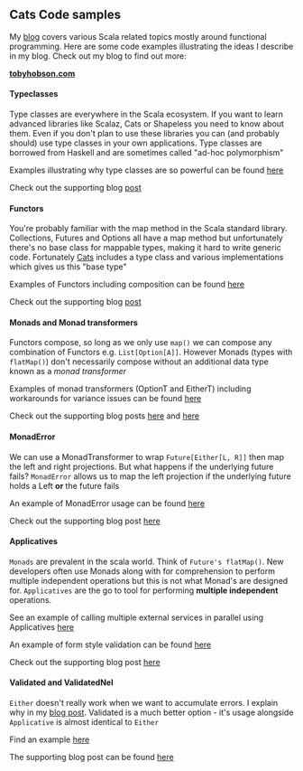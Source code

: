 ## Cats Code samples

My [blog](https://tobyhobson.com/) covers various Scala related topics mostly around functional programming. 
Here are some code examples illustrating the ideas I describe in my blog. Check out my blog to find out more:

**[tobyhobson.com](https://tobyhobson.com/)**

#### Typeclasses

Type classes are everywhere in the Scala ecosystem. If you want to learn advanced libraries like Scalaz, Cats or Shapeless 
you need to know about them. Even if you don't plan to use these libraries you can (and probably should) 
use type classes in your own applications. Type classes are borrowed from Haskell and are sometimes called "ad-hoc polymorphism"

Examples illustrating why type classes are so powerful can be found [here](src/main/scala/uk/co/tobyhobson/Typeclasses.scala)

Check out the supporting blog [post](https://tobyhobson.com/posts/cats/typeclasses/)

#### Functors

You're probably familiar with the map method in the Scala standard library. Collections, Futures and Options all have a map 
method but unfortunately there's no base class for mappable types, making it hard to write generic code. 
Fortunately [Cats](https://typelevel.org/cats/) includes a type class and various implementations which gives us this "base type"

Examples of Functors including composition can be found [here](src/main/scala/uk/co/tobyhobson/cats/Functors.scala)

Check out the supporting blog [post](https://tobyhobson.com/posts/cats/functors/)

#### Monads and Monad transformers

Functors compose, so long as we only use `map()` we can compose any combination of Functors e.g. `List[Option[A]]`. However
Monads (types with `flatMap()`) don't necessarily compose without an additional data type known as a *monad transformer*

Examples of monad transformers (OptionT and EitherT) including workarounds for variance issues can be found 
[here](src/main/scala/uk/co/tobyhobson/cats/MonadTransformers.scala)

Check out the supporting blog posts [here](https://tobyhobson.com/posts/cats/monoids/) 
and [here](https://tobyhobson.com/posts/cats/monad-transformers/)

#### MonadError

We can use a MonadTransformer to wrap `Future[Either[L, R]]` then map the left and right projections. But what happens if
the underlying future fails? `MonadError` allows us to map the left projection if the underlying future holds a 
Left **or** the future fails

An example of MonadError usage can be found [here](src/main/scala/uk/co/tobyhobson/cats/MonadErrors.scala)

Check out the supporting blog post [here](https://tobyhobson.com/posts/cats/monad-error/)

#### Applicatives

`Monads` are prevalent in the scala world. Think of `Future's flatMap()`. New developers often use Monads along with
for comprehension to perform multiple independent operations but this is not what Monad's are designed for. `Applicatives`
are the go to tool for performing **multiple independent** operations.

See an example of calling multiple external services in parallel using Applicatives [here](src/main/scala/uk/co/tobyhobson/cats/ApplicativeFutures.scala)

An example of form style validation can be found [here](src/main/scala/uk/co/tobyhobson/cats/ApplicativeValidation.scala)

Check out the supporting blog post [here](https://tobyhobson.com/posts/cats/applicatives-vs-monads/)

#### Validated and ValidatedNel

`Either` doesn't really work when we want to accumulate errors. I explain why in my [blog post](https://tobyhobson.com/cats-validated/). 
Validated is a much better option - it's usage alongside `Applicative` is almost identical to `Either`

Find an example [here](src/main/scala/uk/co/tobyhobson/cats/ValidatedNels.scala)

The supporting blog post can be found [here](https://tobyhobson.com/posts/cats/validated/)
